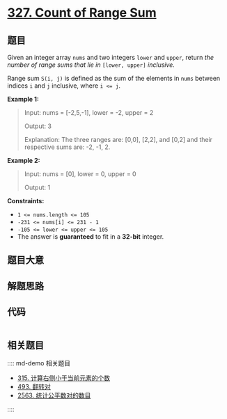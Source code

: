 # [327. Count of Range Sum](https://leetcode.com/problems/count-of-range-sum)

## 题目

Given an integer array `nums` and two integers `lower` and `upper`, return
_the number of range sums that lie in_ `[lower, upper]` _inclusive_.

Range sum `S(i, j)` is defined as the sum of the elements in `nums` between
indices `i` and `j` inclusive, where `i <= j`.



**Example 1:**

> Input: nums = [-2,5,-1], lower = -2, upper = 2
> 
> Output: 3
> 
> Explanation: The three ranges are: [0,0], [2,2], and [0,2] and their respective sums are: -2, -1, 2.

**Example 2:**

> Input: nums = [0], lower = 0, upper = 0
> 
> Output: 1

**Constraints:**

  * `1 <= nums.length <= 105`
  * `-231 <= nums[i] <= 231 - 1`
  * `-105 <= lower <= upper <= 105`
  * The answer is **guaranteed** to fit in a **32-bit** integer.


## 题目大意

## 解题思路

## 代码

```javascript

```

## 相关题目

:::: md-demo 相关题目
- [315. 计算右侧小于当前元素的个数](https://leetcode.com/problems/count-of-smaller-numbers-after-self)
- [493. 翻转对](https://leetcode.com/problems/reverse-pairs)
- [2563. 统计公平数对的数目](https://leetcode.com/problems/count-the-number-of-fair-pairs)

::::
